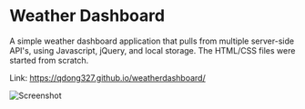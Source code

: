 # Weather Dashboard

A simple weather dashboard application that pulls from multiple server-side API's, using Javascript, jQuery, and local storage. The HTML/CSS files were started from scratch.

Link: https://qdong327.github.io/weatherdashboard/

![Screenshot](https://qdong327.github.io/weatherdashboard/assets/screenshot.png)
